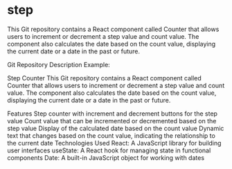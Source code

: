 # step
This Git repository contains a React component called Counter that allows users to increment or decrement a step value and count value. The component also calculates the date based on the count value, displaying the current date or a date in the past or future.

Git Repository Description Example:

Step Counter
This Git repository contains a React component called Counter that allows users to increment or decrement a step value and count value. The component also calculates the date based on the count value, displaying the current date or a date in the past or future.

Features
Step counter with increment and decrement buttons for the step value
Count value that can be incremented or decremented based on the step value
Display of the calculated date based on the count value
Dynamic text that changes based on the count value, indicating the relationship to the current date
Technologies Used
React: A JavaScript library for building user interfaces
useState: A React hook for managing state in functional components
Date: A built-in JavaScript object for working with dates
